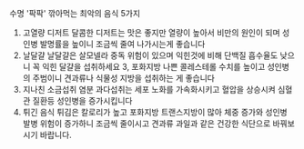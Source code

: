 
수명 '팍팍'
깎아먹는 최악의
음식 5가지
1. 고열량 디저트
달콤한 디저트는 맛은 좋지만 열량이 높아서 비만의 원인이 되며
성인병 발명률을 높이니 조금씩 줄여 나가시는게 좋습니다
2. 날달걀
날달걀은 살모넬라 중독 위험이 있으며 익힌것에 비해 단백질 흡수율도 낮으니
꼭 익힌 달걀을 섭취하세요
3, 포화지방
나쁜 콜레스테롤 수치를 높이고 성인병의 주범이니
견과류나 식물성 지방을 섭취하는 게 좋습니다
4. 지나친 소금섭취
염분 과다섭취는 세포 노화를 가속화시키고 혈압을 상승시켜 심혈관 질환등
성인병을 증가시킵니다
5. 튀긴 음식
튀김은 칼로리가 높고 포화지방 트랜스지방이 많아 
체중 증가와 성인병 발병 위험이 증가하니
조금씩 줄이시고 견과류 과일과 같은 건강한 식단으로
바꿔보시기 바랍니다.